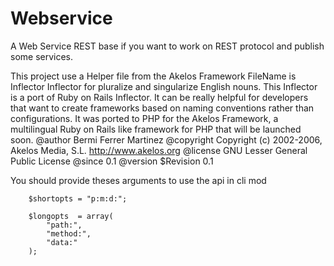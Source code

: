 # Webservice
A Web Service REST base if you want to work on REST protocol and publish some services.

This project use a Helper file from the Akelos Framework
FileName is Inflector
Inflector for pluralize and singularize English nouns.
This Inflector is a port of Ruby on Rails Inflector. It can be really helpful for developers that want to create 
frameworks based on naming conventions rather than configurations.
It was ported to PHP for the Akelos Framework, a multilingual Ruby on Rails like framework for PHP that will be launched
soon.
@author Bermi Ferrer Martinez
@copyright Copyright (c) 2002-2006, Akelos Media, S.L. http://www.akelos.org
@license GNU Lesser General Public License
@since 0.1
@version $Revision 0.1
 
You should provide theses arguments to use the api in cli mod

        $shortopts = "p:m:d:";

        $longopts  = array(
            "path:",
            "method:",
            "data:"
        );

